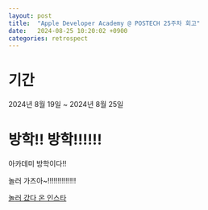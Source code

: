```yaml
---
layout: post
title:  "Apple Developer Academy @ POSTECH 25주차 회고"
date:   2024-08-25 10:20:02 +0900
categories: retrospect
---
```


# 기간
2024년 8월 19일 ~ 2024년 8월 25일

# 방학!! 방학!!!!!!
아카데미 방학이다!!

놀러 가즈아~!!!!!!!!!!!!!!

[놀러 갔다 온 인스타](https://www.instagram.com/p/C_X6t_WhbJM0ynnqLLcviVrONOGrx-gd7cy4v80/?img_index=1)